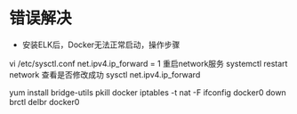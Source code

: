 #  错误解决

* 安装ELK后，Docker无法正常启动，操作步骤

vi /etc/sysctl.conf
net.ipv4.ip_forward = 1
重启network服务
systemctl restart network
查看是否修改成功
sysctl net.ipv4.ip_forward

yum install bridge-utils
pkill docker
iptables -t nat -F
ifconfig docker0 down
brctl delbr docker0
